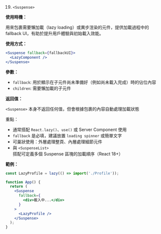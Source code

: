 19. `<Suspense>`

**使用時機：**

用來包裹需要懶加載（lazy loading）或異步渲染的元件，提供加載過程中的 fallback UI，有助於提升用戶體驗與初始載入效能。

**使用方式：**

```jsx
<Suspense fallback={fallbackUI}>
  <LazyComponent />
</Suspense>
```

**參數：**

- `fallback`: 用於顯示在子元件尚未準備好（例如尚未載入完成）時的佔位內容
- `children`: 需要懶加載的子元件

**返回值：**

`<Suspense>` 本身不返回任何值，但會根據包裹的內容自動處理加載狀態

重點：

- 通常搭配 `React.lazy()`、`use()` 或 Server Component 使用
- `fallback` 是必填，建議放置 `loading spinner` 或簡單文字
- 可巢狀使用：外層處理整頁、內層處理細節元件
- 與 `<SuspenseList>` 搭配可定義多個 Suspense 區塊的加載順序（React 18+）

**範例：**

```jsx
const LazyProfile = lazy(() => import('./Profile'));

function App() {
  return (
    <Suspense
      fallback={
        <div>載入中...</div>
      }
    >
      <LazyProfile />
    </Suspense>
  );
}
```